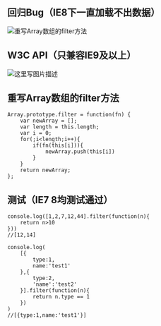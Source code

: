 ## 回归Bug（IE8下一直加载不出数据）
![重写Array数组的filter方法](https://img-blog.csdn.net/20180411173316438?watermark/2/text/aHR0cHM6Ly9ibG9nLmNzZG4ubmV0L2xpZHlzdW4=/font/5a6L5L2T/fontsize/400/fill/I0JBQkFCMA==/dissolve/70)
## W3C API（只兼容IE9及以上）
![这里写图片描述](https://img-blog.csdn.net/20180411173524896?watermark/2/text/aHR0cHM6Ly9ibG9nLmNzZG4ubmV0L2xpZHlzdW4=/font/5a6L5L2T/fontsize/400/fill/I0JBQkFCMA==/dissolve/70)
## 重写Array数组的filter方法

```
Array.prototype.filter = function(fn) {
    var newArray = [];
    var length = this.length;
    var i = 0;
    for(;i<length;i++){
        if(fn(this[i])){
            newArray.push(this[i])
        }
    }
    return newArray;
};
```
## 测试（IE7 8均测试通过）

```
console.log([1,2,7,12,44].filter(function(n){
    return n>10
}))
//[12,14]
```

```
console.log(
    [{
        type:1,
        name:'test1'
    },{
        type:2,
        'name':'test2'
    }].filter(function(n){
        return n.type == 1
    })
)
//[{type:1,name:'test1'}]
```

